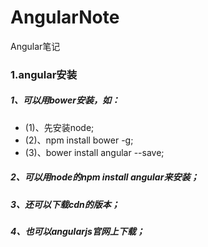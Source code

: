 # AngularNote
Angular笔记
### 1.angular安装

##### 1、可以用bower安装，如：
* (1)、先安装node;
* (2)、npm install bower -g;
* (3)、bower install angular --save;

##### 2、可以用node的npm install angular来安装；
##### 3、还可以下载cdn的版本；
##### 4、也可以angularjs官网上下载；

